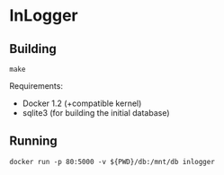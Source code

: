 # InLogger

## Building

`make`

Requirements:
- Docker 1.2 (+compatible kernel)
- sqlite3 (for building the initial database)


## Running

`docker run -p 80:5000 -v ${PWD}/db:/mnt/db inlogger`
